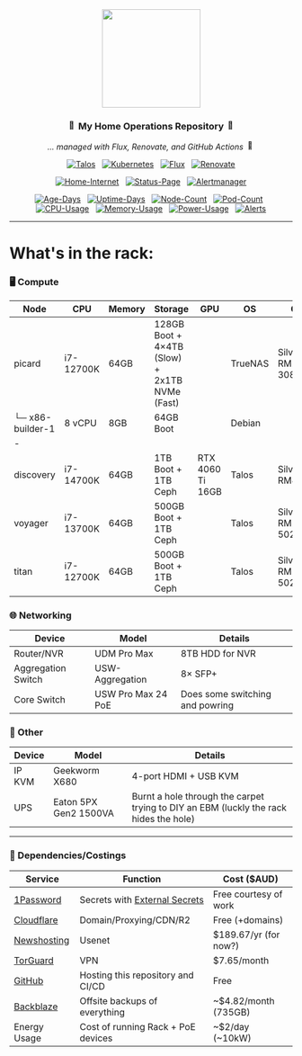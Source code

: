 <div align="center">

<img src="https://upload.wikimedia.org/wikipedia/commons/thumb/3/39/Kubernetes_logo_without_workmark.svg/1234px-Kubernetes_logo_without_workmark.svg.png" align="center" width="175px" height="175px"/>

### <img src="https://fonts.gstatic.com/s/e/notoemoji/latest/1f680/512.gif" alt="🚀" width="16" height="16"> My Home Operations Repository <img src="https://fonts.gstatic.com/s/e/notoemoji/latest/1f6a7/512.gif" alt="🚧" width="16" height="16">

_... managed with Flux, Renovate, and GitHub Actions_ <img src="https://fonts.gstatic.com/s/e/notoemoji/latest/1f916/512.gif" alt="🤖" width="16" height="16">

</div>

<div align="center">

[![Talos](https://img.shields.io/endpoint?url=https%3A%2F%2Fkromgo.hyde.services%2Ftalos_version&style=for-the-badge&logo=talos&logoColor=white&color=blue&label=%20)](https://talos.dev)&nbsp;&nbsp;
[![Kubernetes](https://img.shields.io/endpoint?url=https%3A%2F%2Fkromgo.hyde.services%2Fkubernetes_version&style=for-the-badge&logo=kubernetes&logoColor=white&color=blue&label=%20)](https://kubernetes.io)&nbsp;&nbsp;
[![Flux](https://img.shields.io/endpoint?url=https%3A%2F%2Fkromgo.hyde.services%2Fflux_version&style=for-the-badge&logo=flux&logoColor=white&color=blue&label=%20)](https://fluxcd.io)&nbsp;&nbsp;
[![Renovate](https://img.shields.io/github/actions/workflow/status/hydazz/home-ops/renovate.yaml?branch=main&label=&logo=renovatebot&style=for-the-badge&color=blue)](https://github.com/hydazz/home-ops/actions/workflows/renovate.yaml)

</div>

<div align="center">

[![Home-Internet](https://img.shields.io/endpoint?url=https%3A%2F%2Fspoodermon.hyde.services%2Fapi%2Fv1%2Fendpoints%2F_ping%2Fhealth%2Fbadge.shields&style=for-the-badge&logo=ubiquiti&logoColor=white&label=Home%20Internet)](https://gatus.hyde.services)&nbsp;&nbsp;
[![Status-Page](https://img.shields.io/endpoint?url=https%3A%2F%2Fspoodermon.hyde.services%2Fapi%2Fv1%2Fendpoints%2F_status-page%2Fhealth%2Fbadge.shields&style=for-the-badge&logo=statuspage&logoColor=white&label=Status%20Page)](https://gatus.hyde.services)&nbsp;&nbsp;
[![Alertmanager](https://img.shields.io/endpoint?url=https%3A%2F%2Fspoodermon.hyde.services%2Fapi%2Fv1%2Fendpoints%2F_heartbeat%2Fhealth%2Fbadge.shields&style=for-the-badge&logo=prometheus&logoColor=white&label=Alertmanager)](https://gatus.hyde.services)

</div>

<div align="center">

[![Age-Days](https://img.shields.io/endpoint?url=https%3A%2F%2Fkromgo.hyde.services%2Fcluster_age_days&style=flat-square&label=Age)](https://github.com/kashalls/kromgo)&nbsp;&nbsp;
[![Uptime-Days](https://img.shields.io/endpoint?url=https%3A%2F%2Fkromgo.hyde.services%2Fcluster_uptime_days&style=flat-square&label=Uptime)](https://github.com/kashalls/kromgo)&nbsp;&nbsp;
[![Node-Count](https://img.shields.io/endpoint?url=https%3A%2F%2Fkromgo.hyde.services%2Fcluster_node_count&style=flat-square&label=Nodes)](https://github.com/kashalls/kromgo)&nbsp;&nbsp;
[![Pod-Count](https://img.shields.io/endpoint?url=https%3A%2F%2Fkromgo.hyde.services%2Fcluster_pod_count&style=flat-square&label=Pods)](https://github.com/kashalls/kromgo)&nbsp;&nbsp;
[![CPU-Usage](https://img.shields.io/endpoint?url=https%3A%2F%2Fkromgo.hyde.services%2Fcluster_cpu_usage&style=flat-square&label=CPU)](https://github.com/kashalls/kromgo)&nbsp;&nbsp;
[![Memory-Usage](https://img.shields.io/endpoint?url=https%3A%2F%2Fkromgo.hyde.services%2Fcluster_memory_usage&style=flat-square&label=Memory)](https://github.com/kashalls/kromgo)&nbsp;&nbsp;
[![Power-Usage](https://img.shields.io/endpoint?url=https%3A%2F%2Fkromgo.hyde.services%2Fcluster_power_usage&style=flat-square&label=Power)](https://github.com/kashalls/kromgo)&nbsp;&nbsp;
[![Alerts](https://img.shields.io/endpoint?url=https%3A%2F%2Fkromgo.hyde.services%2Fcluster_alert_count&style=flat-square&label=Alerts)](https://github.com/kashalls/kromgo)

</div>

---

# What's in the rack:

### 🖥️ Compute

| Node             | CPU       | Memory | Storage                                       | GPU              | OS      | Case                 | Function                       |
| ---------------- | --------- | ------ | --------------------------------------------- | ---------------- | ------- | -------------------- | ------------------------------ |
| picard           | i7-12700K | 64GB   | 128GB Boot + 4×4TB (Slow) + 2x1TB NVMe (Fast) |                  | TrueNAS | SilverStone RM21-308 | Media/file storage and backups |
| └─ x86-builder-1 | 8 vCPU    | 8GB    | 64GB Boot                                     |                  | Debian  |                      | Docker builds                  |
| -                |           |        |                                               |                  |         |                      |                                |
| discovery        | i7-14700K | 64GB   | 1TB Boot + 1TB Ceph                           | RTX 4060 Ti 16GB | Talos   | SilverStone RM400    | Talos node with da GPU         |
| voyager          | i7-13700K | 64GB   | 500GB Boot + 1TB Ceph                         |                  | Talos   | SilverStone RM23-502 |                                |
| titan            | i7-12700K | 64GB   | 500GB Boot + 1TB Ceph                         |                  | Talos   | SilverStone RM23-502 |                                |

### 🌐 Networking

| Device             | Model              | Details                         |
| ------------------ | ------------------ | ------------------------------- |
| Router/NVR         | UDM Pro Max        | 8TB HDD for NVR                 |
| Aggregation Switch | USW-Aggregation    | 8× SFP+                         |
| Core Switch        | USW Pro Max 24 PoE | Does some switching and powring |

### 🔌 Other

| Device | Model                 | Details                                                                               |
| ------ | --------------------- | ------------------------------------------------------------------------------------- |
| IP KVM | Geekworm X680         | 4-port HDMI + USB KVM                                                                 |
| UPS    | Eaton 5PX Gen2 1500VA | Burnt a hole through the carpet trying to DIY an EBM (luckly the rack hides the hole) |

---

### 💸 Dependencies/Costings

| Service                                 | Function                                                      | Cost ($AUD)           |
| --------------------------------------- | ------------------------------------------------------------- | --------------------- |
| [1Password](https://1password.com/)     | Secrets with [External Secrets](https://external-secrets.io/) | Free courtesy of work |
| [Cloudflare](https://cloudflare.com/)   | Domain/Proxying/CDN/R2                                        | Free (+domains)       |
| [Newshosting](https://newshosting.com/) | Usenet                                                        | $189.67/yr (for now?) |
| [TorGuard](https://torguard.net/)       | VPN                                                           | $7.65/month           |
| [GitHub](https://github.com/)           | Hosting this repository and CI/CD                             | Free                  |
| [Backblaze](https://backblaze.com/)     | Offsite backups of everything                                 | ~$4.82/month (735GB)  |
| Energy Usage                            | Cost of running Rack + PoE devices                            | ~$2/day (~10kW)       |

